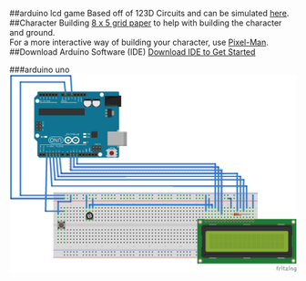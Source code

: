 ##arduino lcd game
Based off of 123D Circuits and can be simulated [here](https://123d.circuits.io/circuits/1073419-arduino-lcd-game).
##Character Building
[8 x 5 grid paper](8x5-Grid.pdf) to help with building the character and ground.  
For a more interactive way of building your character, use [Pixel-Man](http://pixelman.philipdbrown.com).  
##Download Arduino Software (IDE)
[Download IDE to Get Started](https://www.arduino.cc/en/Main/Software)

###arduino uno
![](ArduinoLCDGame_bb.png)